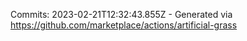 Commits: 2023-02-21T12:32:43.855Z - Generated via https://github.com/marketplace/actions/artificial-grass
<br>
